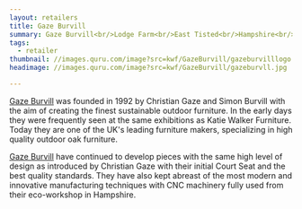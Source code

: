```yaml
---
layout: retailers
title: Gaze Burvill
summary: Gaze Burvill<br/>Lodge Farm<br/>East Tisted<br/>Hampshire<br/>GU34 3QH<br/><br/>01420 588444
tags:
  - retailer
thumbnail: //images.quru.com/image?src=kwf/GazeBurvill/gazeburvilllogo.jpg&width=175&height=175
headimage: //images.quru.com/image?src=kwf/GazeBurvill/gazeburvll.jpg

---
```


[Gaze Burvill](http://www.gazeburvill.com "Makers of the Levity range") was founded in 1992 by Christian Gaze and Simon Burvill with the aim of creating the finest sustainable outdoor furniture. In the early days they were frequently seen at the same exhibitions as Katie Walker Furniture. Today they are one of the UK's leading furniture makers, specializing in high quality outdoor oak furniture.

[Gaze Burvill](http://www.gazeburvill.com "Makers of the Levity range") have continued to develop pieces with the same high level of design as introduced by Christian Gaze with their initial Court Seat and the best quality standards. They have also kept abreast of the most modern and innovative manufacturing techniques with CNC machinery fully used from their eco-workshop in Hampshire.
